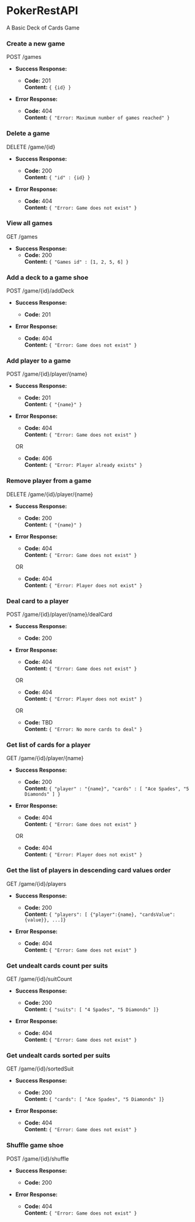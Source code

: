 # PokerRestAPI
A Basic Deck of Cards Game

### Create a new game

POST /games

* **Success Response:**
  * **Code:** 201 <br />
  **Content:** `{ {id} }`

  
* **Error Response:**
  * **Code:** 404 <br />
    **Content:** `{ "Error: Maximum number of games reached" }`
  
### Delete a game

DELETE /game/{id}

* **Success Response:**
  * **Code:** 200 <br />
  **Content:** `{ "id" : {id} }`

  
* **Error Response:**
  * **Code:** 404 <br />
    **Content:** `{ "Error: Game does not exist" }`

### View all games

GET /games

* **Success Response:**
  * **Code:** 200 <br />
  **Content:** `{ "Games id" : [1, 2, 5, 6] }`

### Add a deck to a game shoe

POST /game/{id}/addDeck

* **Success Response:**
  * **Code:** 201 <br />

  
* **Error Response:**

  * **Code:** 404 <br />
    **Content:** `{ "Error: Game does not exist" }`

### Add player to a game

POST /game/{id}/player/{name}

* **Success Response:**
  * **Code:** 201 <br />
    **Content:** `{ "{name}" }`

  
* **Error Response:**

  * **Code:** 404 <br />
    **Content:** `{ "Error: Game does not exist" }`

  OR

  * **Code:** 406 <br />
    **Content:** `{ "Error: Player already exists" }`


### Remove player from a game

DELETE /game/{id}/player/{name}

* **Success Response:**
  * **Code:** 200 <br />
  **Content:** `{ "{name}" }`

  
* **Error Response:**

  * **Code:** 404 <br />
    **Content:** `{ "Error: Game does not exist" }`

  OR

  * **Code:** 404 <br />
    **Content:** `{ "Error: Player does not exist" }`

### Deal card to a player

POST /game/{id}/player/{name}/dealCard

* **Success Response:**
  * **Code:** 200 <br />

  
* **Error Response:**

  * **Code:** 404 <br />
    **Content:** `{ "Error: Game does not exist" }`

  OR

  * **Code:** 404 <br />
    **Content:** `{ "Error: Player does not exist" }`
	
  OR

  * **Code:** TBD <br />
    **Content:** `{ "Error: No more cards to deal" }`

### Get list of cards for a player

GET /game/{id}/player/{name}

* **Success Response:**
  * **Code:** 200 <br />
    **Content:** `{ "player" : "{name}", "cards" : [ "Ace Spades", "5 Diamonds" ] }`

  
* **Error Response:**

  * **Code:** 404 <br />
    **Content:** `{ "Error: Game does not exist" }`

  OR

  * **Code:** 404 <br />
    **Content:** `{ "Error: Player does not exist" }`

### Get the list of players in descending card values order

GET /game/{id}/players

* **Success Response:**
  * **Code:** 200 <br />
    **Content:** `{ "players": [ {"player":{name}, "cardsValue":{value}}, ...]}`

  
* **Error Response:**

  * **Code:** 404 <br />
    **Content:** `{ "Error: Game does not exist" }`


### Get undealt cards count per suits

GET /game/{id}/suitCount

* **Success Response:**
  * **Code:** 200 <br />
    **Content:** `{ "suits": [ "4 Spades", "5 Diamonds" ]}`
  
* **Error Response:**

  * **Code:** 404 <br />
    **Content:** `{ "Error: Game does not exist" }`

### Get undealt cards sorted per suits

GET /game/{id}/sortedSuit

* **Success Response:**
  * **Code:** 200 <br />
    **Content:** `{ "cards": [ "Ace Spades", "5 Diamonds" ]}`
  
* **Error Response:**

  * **Code:** 404 <br />
    **Content:** `{ "Error: Game does not exist" }`

### Shuffle game shoe
POST /game/{id}/shuffle

* **Success Response:**
  * **Code:** 200 <br />
  
* **Error Response:**

  * **Code:** 404 <br />
    **Content:** `{ "Error: Game does not exist" }`